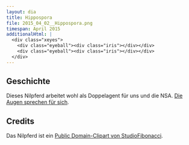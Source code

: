 ```yaml
---
layout: dia
title: Hippospora
file: 2015_04_02__Hippospora.png
timespan: April 2015
additionalHtml: |
  <div class="xeyes">
    <div class="eyeball"><div class="iris"></div></div>
    <div class="eyeball"><div class="iris"></div></div>
  </div>
---
```


## Geschichte

Dieses Nilpferd arbeitet wohl als Doppelagent für uns und die NSA. [Die Augen sprechen für sich](/dia/2015-04-01-nsaspora.html).

## Credits

Das Nilpferd ist ein [Public Domain-Clipart von StudioFibonacci](https://openclipart.org/detail/22337/cartoon-hippo).
